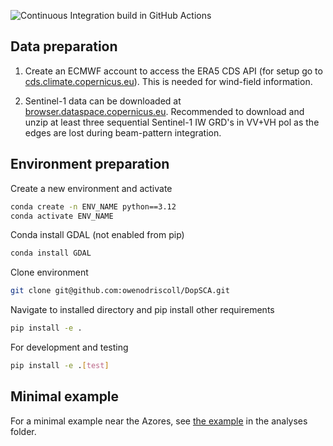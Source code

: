 ![Continuous Integration build in GitHub Actions](https://github.com/owenodriscoll/DopSCA/actions/workflows/main.yaml/badge.svg?branch=main)

## Data preparation
1. Create an ECMWF account to access the ERA5 CDS API (for setup go to [cds.climate.copernicus.eu](https://cds.climate.copernicus.eu/how-to-api)). This is needed for wind-field information.

2. Sentinel-1 data can be downloaded at [browser.dataspace.copernicus.eu](https://browser.dataspace.copernicus.eu/). Recommended to download and unzip at least three sequential Sentinel-1 IW GRD's in VV+VH pol as the edges are lost during beam-pattern integration. 

## Environment preparation
Create a new environment and activate

```bash
conda create -n ENV_NAME python==3.12
conda activate ENV_NAME
```

Conda install GDAL (not enabled from pip)
```bash
conda install GDAL
```

Clone environment
```bash
git clone git@github.com:owenodriscoll/DopSCA.git
```

Navigate to installed directory and pip install other requirements
```bash
pip install -e .
```

For development and testing
```bash
pip install -e .[test]
```

## Minimal example
For a minimal example near the Azores, see [the example](https://github.com/owenodriscoll/DopSCA/tree/main/analysis/example.ipynb) in the analyses folder.